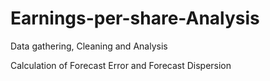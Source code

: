 # Earnings-per-share-Analysis

Data gathering, Cleaning and Analysis

Calculation of Forecast Error and Forecast Dispersion
